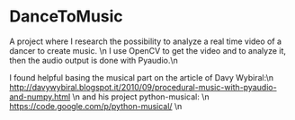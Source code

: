 # DanceToMusic
A project where I research the possibility to analyze a real time video of a dancer to create music. \n
I use OpenCV to get the video and to analyze it, then the audio output is done with Pyaudio.\n

I found helpful basing the musical part on the article of Davy Wybiral:\n
  http://davywybiral.blogspot.it/2010/09/procedural-music-with-pyaudio-and-numpy.html \n
and his project python-musical: \n
  https://code.google.com/p/python-musical/ \n
